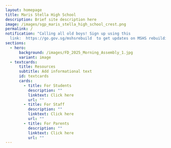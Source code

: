 ```yaml
---
layout: homepage
title: Maris Stella High School
description: Brief site description here
image: /images/sgp_maris_stella_high_school_crest.png
permalink: /
notification: "Calling all old boys! Sign up using this
  link:  https://go.gov.sg/mshsrebuild  to get updates on MSHS rebuilding!"
sections:
  - hero:
      background: /images/FD_2025_Morning_Assembly_1.jpg
      variant: image
  - textcards:
      title: Resources
      subtitle: Add informational text
      id: textcards
      cards:
        - title: For Students
          description: ""
          linktext: Click here
          url: ""
        - title: For Staff
          description: ""
          linktext: Click here
          url: ""
        - title: For Parents
          description: ""
          linktext: Click here
          url: ""
---
```


